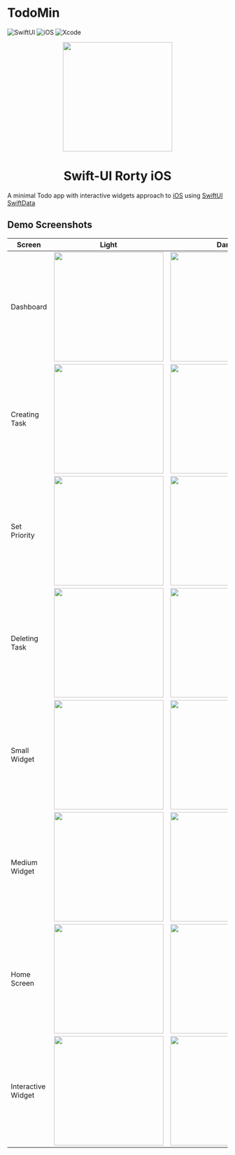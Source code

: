 # TodoMin

![SwiftUI](https://img.shields.io/badge/swift-F05138.svg?style=for-the-badge&logo=swift&logoColor=white)
![iOS](https://img.shields.io/badge/iOS-000000?style=for-the-badge&logo=ios&logoColor=white)
![Xcode](https://img.shields.io/badge/xcode-336ADB?style=for-the-badge&logo=xcode&logoColor=white)

<p align="center"> 
   <img height="250" src="https://user-images.githubusercontent.com/30066734/157981506-56f30ee4-5227-4c04-9b2d-a265cce45b23.png"/> 
</p>

<h1 align="center"> Swift-UI Rorty iOS </h1>

A minimal Todo app with interactive widgets  approach to [iOS](https://developer.apple.com/) using [SwiftUI](https://developer.apple.com/xcode/swiftui/) [SwiftData](https://developer.apple.com/xcode/swiftdata/)

## Demo Screenshots

| Screen  | Light                                                  | Dark                                                      |
|-------|----------------------------------------------------------|------------------------------------------------------------|
| Dashboard | <img src="art/screenshots/dashboard_light.png" width="250">       | <img src="art/screenshots/dashboard_dark.png" width="250">     |
| Creating Task | <img src="art/screenshots/creating_task_light.png" width="250">       | <img src="art/screenshots/creating_task_dark.png" width="250">|
| Set Priority | <img src="art/screenshots/set_priority_light.png" width="250">       | <img src="art/screenshots/set_priority_dark.png" width="250">|
| Deleting Task | <img src="art/screenshots/delete_light.png" width="250">       | <img src="art/screenshots/delete_dark.png" width="250">|
| Small Widget  | <img src="art/screenshots/small_widget_light.png" width="250">       | <img src="art/screenshots/small_widget_dark.png" width="250">|
| Medium Widget  | <img src="art/screenshots/medium_widget_light.png" width="250">       | <img src="art/screenshots/medium_widget_dark.png" width="250">|
| Home Screen | <img src="art/screenshots/home_screen_light.png" width="250">       | <img src="art/screenshots/home_screen_dark.png" width="250">|
| Interactive Widget | <img src="art/screenshots/record_light.gif" width="250">       | <img src="art/screenshots/record_dark.gif" width="250">|
